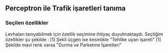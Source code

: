 ## Perceptron ile Trafik işaretleri tanıma

### Seçilen özellikler
Levhaları tanıyabilmek için özellik seçimine ihtiyaç duyulmaktaydı. Seçtiğim özellikler şu şekilde : 
[1] Şekil üçgen ise kesinlikle "Tehlike uyarı işareti"
[1] Şekilde mavi renk varsa "Durma ve Parketme İşaretleri"